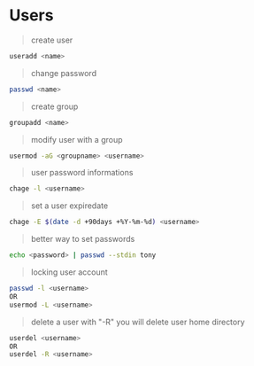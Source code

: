 # Users

> create user
```bash
useradd <name>
```

>change password
```bash
passwd <name>
```

>create group
```bash
groupadd <name>
```

>modify user with a group
```bash
usermod -aG <groupname> <username>
```

>user password informations
```bash
chage -l <username>
```

>set a user expiredate
```bash
chage -E $(date -d +90days +%Y-%m-%d) <username>
```

>better way to set passwords 
```bash 
echo <password> | passwd --stdin tony
```

>locking user account
```bash
passwd -l <username>
OR
usermod -L <username>
```

>delete a user with "-R" you will delete user home directory 
```bash
userdel <username>
OR 
userdel -R <username>
```


